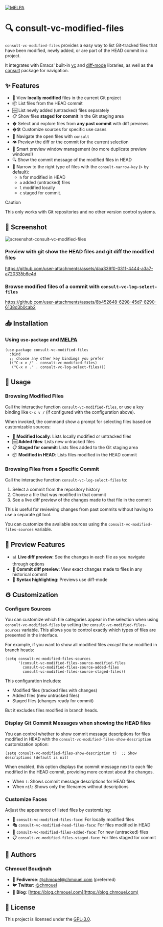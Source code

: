 [![MELPA](https://stable.melpa.org/packages/consult-vc-modified-files-badge.svg)](https://stable.melpa.org/#/consult-vc-modified-files)

# 🔍 consult-vc-modified-files

`consult-vc-modified-files` provides a easy way to list Git-tracked files that have been modified, newly added, or are part of the HEAD commit in a project.

It integrates with Emacs' built-in [vc](https://www.gnu.org/software/emacs/manual/html_node/emacs/Version-Control.html) and
[diff-mode](https://github.com/emacs-mirror/emacs/blob/master/lisp/vc/diff-mode.el) libraries,
as well as the [consult](https://github.com/minad/consult) package for navigation.

## ✨ Features

- 📄 View **locally modified** files in the current Git project
- 📦 List files from the HEAD commit
- 🆕 List newly added (untracked) files separately
- 📋 Show files **staged for commit** in the Git staging area
- �️ Select and explore files from **any past commit** with diff previews
- �🛠️ Customize sources for specific use cases
- 🧭 Navigate the open files with `consult`
- 👁️ Preview the diff or the commit for the current selection
- 🔄 Smart preview window management (no more duplicate preview windows!)
- 🔍 Show the commit message of the modified files in HEAD
- 🧵 Narrow to the right type of files with the `consult-narrow-key` (`>` by
  default):
  - `h` for modified in HEAD
  - `a` added (untracked) files
  - `l` modified locally
  - `c` staged for commit.

> [!CAUTION]
> This only works with Git repositories and no other version control systems.

## 📸 Screenshot

![screenshot-consult-vc-modified-files](https://github.com/user-attachments/assets/6de35d17-4598-4727-a7b2-07dde993f002)

### Preview with git show the HEAD files and git diff the modified files

<https://github.com/user-attachments/assets/daa339f0-0311-4444-a3a7-a720335b6e4d>

### Browse modified files of a commit with `consult-vc-log-select-files`

<https://github.com/user-attachments/assets/8b452648-6298-45d7-8290-6138d3b0cab2>

## 📥 Installation

### Using `use-package` and [MELPA](https://melpa.org/)

```elisp
(use-package consult-vc-modified-files
  :bind
  ;; choose any other key bindings you prefer
  (("C-x v /" . consult-vc-modified-files)
   ("C-x v ." . consult-vc-log-select-files)))
```

## 🚀 Usage

### Browsing Modified Files

Call the interactive function `consult-vc-modified-files`, or use a key binding
like `C-x v /` (if configured with the configuration above).

When invoked, the command show a prompt for selecting files based on customizable sources:

- 🔄 **Modified locally**: Lists locally modified or untracked files
- 🆕 **Added files**: Lists new untracked files
- 📋 **Staged for commit**: Lists files added to the Git staging area
- 📦 **Modified in HEAD**: Lists files modified in the HEAD commit

### Browsing Files from a Specific Commit

Call the interactive function `consult-vc-log-select-files` to:

1. Select a commit from the repository history
2. Choose a file that was modified in that commit
3. See a live diff preview of the changes made to that file in the commit

This is useful for reviewing changes from past commits without having to use a separate git tool.

You can customize the available sources using the
`consult-vc-modified-files-sources` variable.

## 🔮 Preview Features

- 📊 **Live diff preview**: See the changes in each file as you navigate through options
- 🧠 **Commit diff preview**: View exact changes made to files in any historical commit
- 🌈 **Syntax highlighting**: Previews use diff-mode

## ⚙️ Customization

### Configure Sources

You can customize which file categories appear in the selection when using
`consult-vc-modified-files` by setting the `consult-vc-modified-files-sources`
variable. This allows you to control exactly which types of files are presented
in the interface.

For example, if you want to show all modified files *except* those modified in
branch heads:

```elisp
(setq consult-vc-modified-files-sources
      '(consult-vc-modified-files-source-modified-files
        consult-vc-modified-files-source-added-files
        consult-vc-modified-files-source-staged-files))
```

This configuration includes:

- Modified files (tracked files with changes)
- Added files (new untracked files)
- Staged files (changes ready for commit)

But it excludes files modified in branch heads.

### Display Git Commit Messages when showing the HEAD files

You can control whether to show commit message descriptions for files modified
in HEAD with the `consult-vc-modified-files-show-description` customization
option:

```elisp
(setq consult-vc-modified-files-show-description t)  ;; Show descriptions (default is nil)
```

When enabled, this option displays the commit message next to each file modified
in the HEAD commit, providing more context about the changes.

- When `t`: Shows commit message descriptions for HEAD files
- When `nil`: Shows only the filenames without descriptions

### Customize Faces

Adjust the appearance of listed files by customizing:

- 🎨 `consult-vc-modified-files-face`: For locally modified files
- 🎭 `consult-vc-modified-head-files-face`: For files modified in HEAD
- 🚩 `consult-vc-modified-files-added-face`: For new (untracked) files
- 📋 `consult-vc-modified-files-staged-face`: For files staged for commit

## 👥 Authors

### Chmouel Boudjnah

- 🐘 **Fediverse**: [@chmouel@chmouel.com](https://fosstodon.org/@chmouel) (preferred)
- 🐦 **Twitter**: [@chmouel](https://twitter.com/chmouel)
- 📝 **Blog**: [https://blog.chmouel.com](https://blog.chmouel.com)

## 📃 License

This project is licensed under the [GPL-3.0](./LICENSE).
